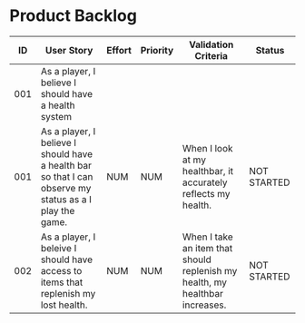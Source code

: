 # Product Backlog

| ID | User Story | Effort | Priority | Validation Criteria | Status |
|----|------------|--------|----------|---------------------|--------|
| 001 | As a player, I believe I should have a health system 
| 001 | As a player, I believe I should have a health bar so that I can observe my status as a I play the game. | NUM | NUM | When I look at my healthbar, it accurately reflects my health. | NOT STARTED |
| 002 | As a player, I beleive I should have access to items that replenish my lost health. | NUM | NUM | When I take an item that should replenish my health, my healthbar increases. | NOT STARTED | 